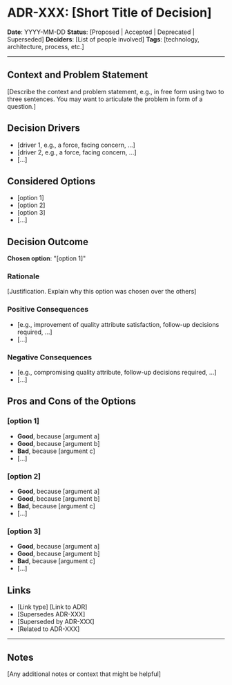 # ADR-XXX: [Short Title of Decision]

**Date**: YYYY-MM-DD
**Status**: [Proposed | Accepted | Deprecated | Superseded]
**Deciders**: [List of people involved]
**Tags**: [technology, architecture, process, etc.]

---

## Context and Problem Statement

[Describe the context and problem statement, e.g., in free form using two to three sentences. You may want to articulate the problem in form of a question.]

## Decision Drivers

* [driver 1, e.g., a force, facing concern, ...]
* [driver 2, e.g., a force, facing concern, ...]
* [...]

## Considered Options

* [option 1]
* [option 2]
* [option 3]
* [...]

## Decision Outcome

**Chosen option**: "[option 1]"

### Rationale

[Justification. Explain why this option was chosen over the others]

### Positive Consequences

* [e.g., improvement of quality attribute satisfaction, follow-up decisions required, ...]
* [...]

### Negative Consequences

* [e.g., compromising quality attribute, follow-up decisions required, ...]
* [...]

## Pros and Cons of the Options

### [option 1]

* **Good**, because [argument a]
* **Good**, because [argument b]
* **Bad**, because [argument c]
* [...]

### [option 2]

* **Good**, because [argument a]
* **Good**, because [argument b]
* **Bad**, because [argument c]
* [...]

### [option 3]

* **Good**, because [argument a]
* **Good**, because [argument b]
* **Bad**, because [argument c]
* [...]

## Links

* [Link type] [Link to ADR]
* [Supersedes ADR-XXX]
* [Superseded by ADR-XXX]
* [Related to ADR-XXX]

---

## Notes

[Any additional notes or context that might be helpful]
